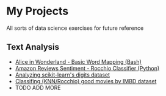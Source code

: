  # My Projects
  All sorts of data science exercises for future reference
  ## Text Analysis
  * [Alice in Wonderland - Basic Word Mapping (Bash)](/Text_Analysis/Alice_in_Wonderland)
  * [Amazon Reviews Sentiment - Rocchio Classifier (Python)](/Text_Analysis/Amazon_Reviews_Sentiment_Analysis)
  * [Analyzing scikit-learn's digits dataset](/lab6)
  * [Classifing (KNN/Rocchio) good movies by IMBD dataset](/HW4)
  * TODO ADD MORE
